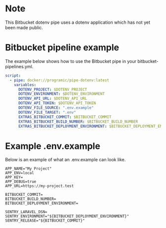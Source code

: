 # Note
This Bitbucket dotenv pipe uses a dotenv application which has not yet been made public.

# Bitbucket pipeline example
The example below shows how to use the Bitbucket pipe in your bitbucket-pipelines.yml.

```yaml
script:
  - pipe: docker://programic/pipe-dotenv:latest
    variables:
      DOTENV_PROJECT: $DOTENV_PROJECT
      DOTENV_ENVIRONMENT: $DOTENV_ENVIRONMENT
      DOTENV_API_URL: $DOTENV_API_URL
      DOTENV_API_TOKEN: $DOTENV_API_TOKEN
      DOTENV_FILE_SOURCE: ".env.example"
      DOTENV_FILE_TARGET: ".env"
      EXTRAS_BITBUCKET_COMMIT: $BITBUCKET_COMMIT
      EXTRAS_BITBUCKET_BUILD_NUMBER: $BITBUCKET_BUILD_NUMBER
      EXTRAS_BITBUCKET_DEPLOYMENT_ENVIRONMENT: $BITBUCKET_DEPLOYMENT_ENVIRONMENT
```

# Example .env.example
Below is an example of what an .env.example can look like.

```dotenv
APP_NAME="My Project"
APP_ENV=local
APP_KEY=
APP_DEBUG=true
APP_URL=https://my-project.test

BITBUCKET_COMMIT=
BITBUCKET_BUILD_NUMBER=
BITBUCKET_DEPLOYMENT_ENVIRONMENT=

SENTRY_LARAVEL_DSN=
SENTRY_ENVIRONMENT="${BITBUCKET_DEPLOYMENT_ENVIRONMENT}"
SENTRY_RELEASE="${BITBUCKET_COMMIT}"
```